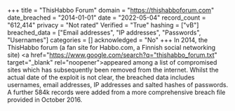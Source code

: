 +++
title = "ThisHabbo Forum"
domain = "https://thishabboforum.com"
date_breached = "2014-01-01"
date = "2022-05-04"
record_count = "612,414"
privacy = "Not rated"
Verified = "True"
hashing = ["vB"]
breached_data = ["Email addresses", "IP addresses", "Passwords", "Usernames"]
categories = []
acknowledged = "No"
+++
In 2014, the ThisHabbo forum (a fan site for Habbo.com, a Finnish social networking site) <a href="https://www.google.com/search?q="thishabbo_forum.txt" target="_blank" rel="noopener">appeared among a list of compromised sites</a> which has subsequently been removed from the internet. Whilst the actual date of the exploit is not clear, the breached data includes usernames, email addresses, IP addresses and salted hashes of passwords. A further 584k records were added from a more comprehensive breach file provided in October 2016.
